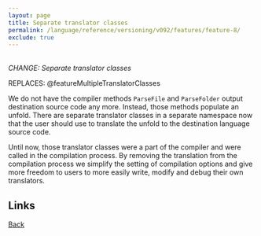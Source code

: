 ```yaml
---
layout: page
title: Separate translator classes
permalink: /language/reference/versioning/v092/features/feature-8/
exclude: true
---
```

<br>_CHANGE: Separate translator classes_

REPLACES: @featureMultipleTranslatorClasses

We do not have the compiler methods ```ParseFile``` and ```ParseFolder``` output destination source code any more. Instead, those methods populate an unfold. There are separate translator classes in a separate namespace now that the user should use to translate the unfold to the destination language source code.

Until now, those translator classes were a part of the compiler and were called in the compilation process. By removing the translation from the compilation process we simplify the setting of compilation options and give more freedom to users to more easily write, modify and debug their own translators.


## Links
[Back](/language/reference/versioning/v092/compiler092/)